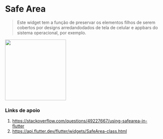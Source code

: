 # Safe Area

> Este widget tem a função de preservar os elementos filhos de serem cobertos por designs 
arredandodados de tela de celular e appbars do sistema operacional, por exemplo.


<img src="https://media.giphy.com/media/Lm5zA4j8apJyuXI2jy/giphy.gif" width="200">

### Links de apoio
1. <https://stackoverflow.com/questions/49227667/using-safearea-in-flutter>
2. <https://api.flutter.dev/flutter/widgets/SafeArea-class.html>

